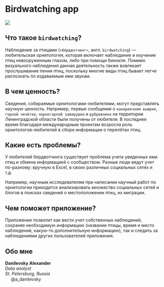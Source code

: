 # Birdwatching app

<img src="https://www.imperial.ac.uk/ImageCropToolT4/imageTool/uploaded-images/newseventsimage_1645625619609_mainnews2012_x1.webp">


## Что такое `birdwatching`?

Наблюдение за птицами (`«бёрдвотчинг»`, англ. `birdwatching`) — любительская орнитология, которая включает наблюдение и изучение птиц невооруженным глазом, либо при помощи бинокля. Помимо визуального наблюдения данная деятельность также вовлекает прослушивание пения птиц, поскольку многие виды птиц бывает легче распознать по издаваемым ими звукам.

## В чем ценность?
Сведения, собираемые орнитологами-любителями, могут представлять научную ценность. Например, первые сообщения о `канареечном вьюрке`, `горной чечётке`, `черногорлой завирушке` и `дубровнике` на территории Ленинградской области были получены от любителя. В последнее время благодаря международным проектам возросла роль орнитологов-любителей в сборе информации о перелётах птиц.

## Какие есть проблемы?
У любителей бердвотчинга существует проблема учета увиденных ими птиц и обмена информацией с сообществом. Разные люди ведут учет по-разному: вручную в Excel, в своих различных социальных сетях и т.д.

Например, научным исследователям при написании научный работ по орнитологии приходится анализировать множество социальных сетей и блогов в поисках сведений о местоположении птиц, их миграции.

## Чем поможет приложение?
Приложение позволит как вести учет собственных наблюдений, сохраняя необходимую информацию (название птицы, время и место наблюдений, какую-то дополнительную информацию), так и следить за наблюдениями других пользователей приложения.

## Обо мне
**Danilevsky Alexander**\
*Data analyst*\
*St. Petersburg, Russia*\
<img src="https://upload.wikimedia.org/wikipedia/commons/thumb/8/83/Telegram_2019_Logo.svg/512px-Telegram_2019_Logo.svg.png" width="15" height="15">
@a_danilevsky
